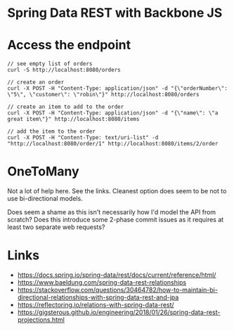 # Spring Data REST with Backbone JS

# Access the endpoint

```
// see empty list of orders
curl -S http://localhost:8080/orders

// create an order
curl -X POST -H "Content-Type: application/json" -d "{\"orderNumber\": \"5\", \"customer\": \"robin\"}" http://localhost:8080/orders

// create an item to add to the order
curl -X POST -H "Content-Type: application/json" -d "{\"name\": \"a great item\"}" http://localhost:8080/items

// add the item to the order
curl -X POST -H "Content-Type: text/uri-list" -d "http://localhost:8080/order/1" http://localhost:8080/items/2/order

```
# OneToMany

Not a lot of help here. See the links. Cleanest option does seem to be not to use bi-directional models.

Does seem a shame as this isn't necessarily how I'd model the API from scratch? Does this introduce some 2-phase commit issues as it requires at least two separate web requests?

# Links

* https://docs.spring.io/spring-data/rest/docs/current/reference/html/
* https://www.baeldung.com/spring-data-rest-relationships
* https://stackoverflow.com/questions/30464782/how-to-maintain-bi-directional-relationships-with-spring-data-rest-and-jpa
* https://reflectoring.io/relations-with-spring-data-rest/
* https://gigsterous.github.io/engineering/2018/01/26/spring-data-rest-projections.html